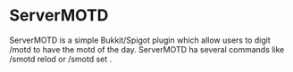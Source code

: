 # ServerMOTD
ServerMOTD is a simple Bukkit/Spigot plugin which allow users to digit /motd to have the motd of the day. ServerMOTD ha several commands like /smotd relod or /smotd set .
